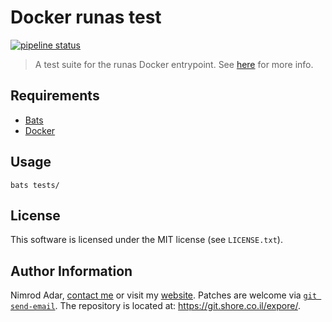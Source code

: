 # Docker runas test

[![pipeline status](https://git.shore.co.il/nimrod/docker-runas-test/badges/master/pipeline.svg)](https://git.shore.co.il/nimrod/docker-runas-test/-/commits/master)

> A test suite for the runas Docker entrypoint.
> See [here](https://www.shore.co.il/blog/docker_uid/) for more info.

## Requirements

- [Bats](https://github.com/sstephenson/bats)
- [Docker](https://www.docker.com)

## Usage

```
bats tests/
```

## License

This software is licensed under the MIT license (see `LICENSE.txt`).

## Author Information

Nimrod Adar, [contact me](mailto:nimrod@shore.co.il) or visit my
[website](https://www.shore.co.il/). Patches are welcome via
[`git send-email`](http://git-scm.com/book/en/v2/Git-Commands-Email). The repository
is located at: <https://git.shore.co.il/expore/>.
